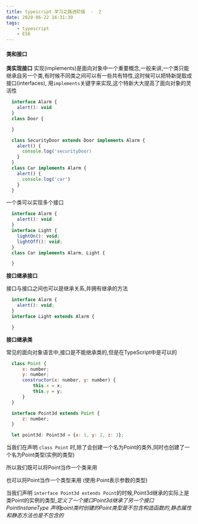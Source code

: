 ```yaml
---
title: typescript 学习之路进阶版  -  2
date: 2020-06-22 16:31:39
tags:
    - typescript
    - ES6
---
```


#### 类和接口

  **类实现接口**
  实现(implements)是面向对象中一个重要概念,一般来讲,一个类只能继承自另一个类,有时候不同类之间可以有一些共有特性,这时候可以把特新提取成接口(interfaces), 用`implements`关键字来实现,这个特新大大提高了面向对象的灵活性

  ~~~js
    interface Alarm {
      alert(): void
    }
    class Door {

    }

    class SecurityDoor extends Door implements Alarm {
      alert() {
        console.log('securityDoor)
      }
    }
    class Car implements Alarm {
      alert() {
        console.log('car')
      }
    }
  ~~~

  一个类可以实现多个接口

  ~~~js
    interface Alarm {
      alert(): void
    }
    interface Light {
      lightOn(): void;
      lightOff(): void;
    }
    class Car implements Alarm, Light {

    }
  ~~~

  **接口继承接口**

  接口与接口之间也可以是继承关系,并拥有继承的方法

  ~~~js
    interface Alarm {
      alert(): void;
    }
    interface Light extends Alarm {

    }
  ~~~

  **接口继承类**

  常见的面向对象语言中,接口是不能继承类的,但是在TypeScript中是可以的

  ~~~js
    class Point {
        x: number;
        y: number;
        constructor(x: number, y: number) {
            this.x = x;
            this.y = y;
        }
    }

    interface Point3d extends Point {
        z: number;
    }

    let point3d: Point3d = {x: 1, y: 2, z: 3};
  ~~~

  当我们在声明 `class Point` 时,除了会创建一个名为Point的类外,同时也创建了一个名为Point类型(实例的类型)

  所以我们既可以将Point当作一个类来用

  也可以将Point当作一个类型来用 (使用:Point表示参数的类型)

  当我们声明 `interface Point3d extends Point`的时候,Point3d继承的实际上是类Point的实例的类型,*定义了一个接口Point3d继承了另一个接口PointInstaneType*
  *声明point类时创建的Point类型是不包含构造函数的,静态属性和静态方法也是不包含的*

  